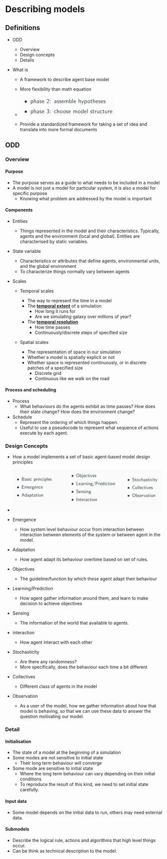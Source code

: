 # Describing models

## Definitions

- ODD

  - Overview
  - Design concepts
  - Details

- What is

  - A framework to describe agent base model
  - More flexibility than math equation

  - <img src="assets/image-20200813135942955.png" alt="image-20200813135942955" style="zoom:50%;" />

  - Provide a standardized framework for taking a set of idea and translate into more formal documents

   



## ODD



### Overview

#### Purpose

- The purpose serves as a guide to what needs to be included in a model
- A model is not just a model for particular system, it is also a model for specific purpose
  - Knowing what problem are addressed by the model is important



#### Components

- Entities

  - Things represented in the model and their characteristics. Typically, agents and the environment (local and global). Entities are characterised by static variables.

- State variable

  - Characteristics or attributes that define agents, environmental units, and the global environment
  - To characterize things normally vary between agents

- Scales

  - Temporal scales
    - The way to represent the time in a model
    - The **<u>temporal extent</u>** of a simulation
      - How long it runs for
      - Are we simulating galaxy over millions of year?
    - The **<u>temporal resolution</u>**
      - How time passes
      - Continuously/discrete steps of specified size

  - Spatial scales
    - The representation of space in our simulation
    - Whether a model is spatially explicit or not
    - Whether space is represented continuously, or in discrete patches of a specified size
      - Discrete grid
      - Continuous like we walk on the road



#### Process and scheduling

- Process
  - What behaviours do the agents exhibit as time passes? How does their state change? How does the environment change?
- Schedule
  - Represent the ordering of which things happen.
  - Useful to use a pseudocode to represent what sequence of actions execute by each agent.



### Design Concepts

- How a model implements a set of basic agent-based model design principles
- ![image-20200813195858011](assets/image-20200813195858011.png)



- Emergence
  - How system level behaviour occur from interaction between interaction between elements of the system or between agent in the model.
- Adaptation
  - How agent adapt its behaviour overtime based on set of rules.
- Objectives
  - The guideline/function by which these agent adapt their behaviour
- Learning/Prediction
  - How agent gather information around them, and learn to make decision to achieve objectives
- Sensing
  - The information of the world that available to agents.
- interaction
  - How agent interact with each other
- Stochasticity
  - Are there any randomness?
  - More specifically, does the behaviour each time a bit different
- Collectives
  - Different class of agents in the model
- Observation
  - As a user of the model, how we gather information about how that model is behaving, so that we can use these data to answer the question motivating our model.



### Detail

#### Initialisation

- The state of a model at the beginning of a simulation
- Some modes are not sensitive to initial state
  - Their long term behaviour will converge
- Some mode are sensitive to initial state
  - Where the long term behaviour can vary depending on their initial conditions
  - To reproduce the result of this kind, we need to set initial state carefully.



#### Input data

- Some model depends on the initial data to run, others may need external data.



#### Submodels

- Describe the logical rule, actions and algorithms that high level things occur.
- Can be think as technical description to the model.

